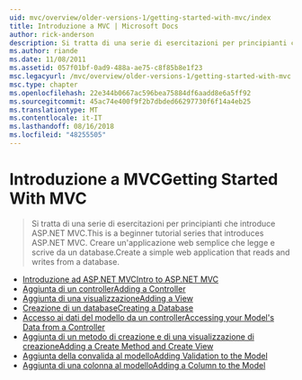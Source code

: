 ```yaml
---
uid: mvc/overview/older-versions-1/getting-started-with-mvc/index
title: Introduzione a MVC | Microsoft Docs
author: rick-anderson
description: Si tratta di una serie di esercitazioni per principianti che introduce ASP.NET MVC. Creare un'applicazione web semplice che legge e scrive da un database.
ms.author: riande
ms.date: 11/08/2011
ms.assetid: 057f01bf-0ad9-488a-ae75-c8f85b8e1f23
msc.legacyurl: /mvc/overview/older-versions-1/getting-started-with-mvc
msc.type: chapter
ms.openlocfilehash: 22e344b0667ac596bea75884df6aadd8e6a5ff92
ms.sourcegitcommit: 45ac74e400f9f2b7dbded66297730f6f14a4eb25
ms.translationtype: MT
ms.contentlocale: it-IT
ms.lasthandoff: 08/16/2018
ms.locfileid: "48255505"
---
```

<a name="getting-started-with-mvc"></a><span data-ttu-id="0bd3f-104">Introduzione a MVC</span><span class="sxs-lookup"><span data-stu-id="0bd3f-104">Getting Started With MVC</span></span>
====================
> <span data-ttu-id="0bd3f-105">Si tratta di una serie di esercitazioni per principianti che introduce ASP.NET MVC.</span><span class="sxs-lookup"><span data-stu-id="0bd3f-105">This is a beginner tutorial series that introduces ASP.NET MVC.</span></span> <span data-ttu-id="0bd3f-106">Creare un'applicazione web semplice che legge e scrive da un database.</span><span class="sxs-lookup"><span data-stu-id="0bd3f-106">Create a simple web application that reads and writes from a database.</span></span>


- [<span data-ttu-id="0bd3f-107">Introduzione ad ASP.NET MVC</span><span class="sxs-lookup"><span data-stu-id="0bd3f-107">Intro to ASP.NET MVC</span></span>](getting-started-with-mvc-part1.md)
- [<span data-ttu-id="0bd3f-108">Aggiunta di un controller</span><span class="sxs-lookup"><span data-stu-id="0bd3f-108">Adding a Controller</span></span>](getting-started-with-mvc-part2.md)
- [<span data-ttu-id="0bd3f-109">Aggiunta di una visualizzazione</span><span class="sxs-lookup"><span data-stu-id="0bd3f-109">Adding a View</span></span>](getting-started-with-mvc-part3.md)
- [<span data-ttu-id="0bd3f-110">Creazione di un database</span><span class="sxs-lookup"><span data-stu-id="0bd3f-110">Creating a Database</span></span>](getting-started-with-mvc-part4.md)
- [<span data-ttu-id="0bd3f-111">Accesso ai dati del modello da un controller</span><span class="sxs-lookup"><span data-stu-id="0bd3f-111">Accessing your Model's Data from a Controller</span></span>](getting-started-with-mvc-part5.md)
- [<span data-ttu-id="0bd3f-112">Aggiunta di un metodo di creazione e di una visualizzazione di creazione</span><span class="sxs-lookup"><span data-stu-id="0bd3f-112">Adding a Create Method and Create View</span></span>](getting-started-with-mvc-part6.md)
- [<span data-ttu-id="0bd3f-113">Aggiunta della convalida al modello</span><span class="sxs-lookup"><span data-stu-id="0bd3f-113">Adding Validation to the Model</span></span>](getting-started-with-mvc-part7.md)
- [<span data-ttu-id="0bd3f-114">Aggiunta di una colonna al modello</span><span class="sxs-lookup"><span data-stu-id="0bd3f-114">Adding a Column to the Model</span></span>](getting-started-with-mvc-part8.md)
